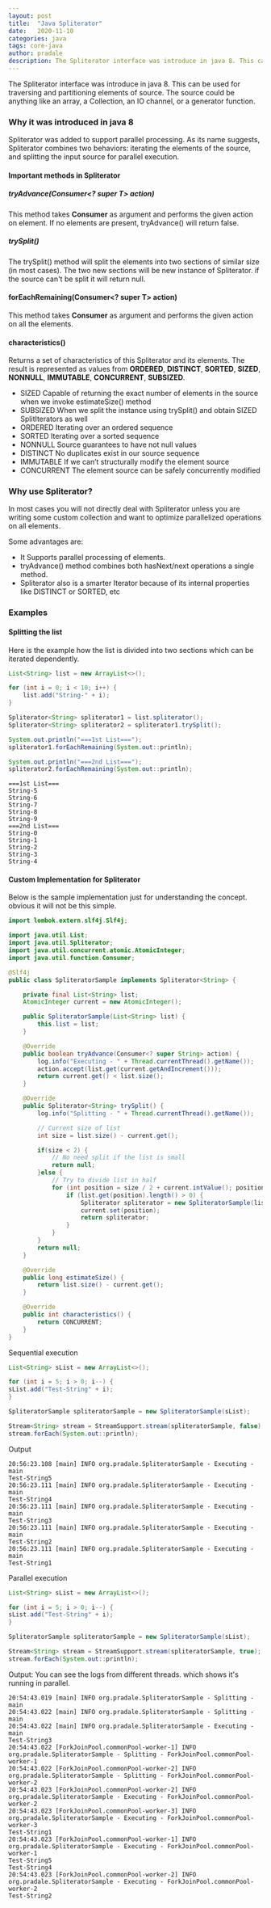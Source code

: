 ```yaml
---
layout: post
title:  "Java Spliterator"
date:   2020-11-10
categories: java
tags: core-java
author: pradale
description: The Spliterator interface was introduce in java 8. This can be used for traversing and partitioning elements of source. The source could be anything like an array, a Collection, an IO channel, or a generator function.
---
```


The Spliterator interface was introduce in java 8. This can be used for traversing and partitioning elements of source. The source could be anything like an array, a Collection, an IO channel, or a generator function.

### Why it was introduced in java 8
Spliterator was added to support parallel processing. As its name suggests, Spliterator combines two behaviors: iterating the elements of the source, and splitting the input source for parallel execution.

#### Important methods in Spliterator

##### tryAdvance(Consumer<? super T> action)
This method takes **Consumer** as argument and performs the given action on element. If no elements are present, tryAdvance() will return false.

##### trySplit()
The trySplit() method will split the elements into two sections of similar size (in most cases). 
The two new sections will be new instance of Spliterator. if the source can't be split it will return null.  

#### forEachRemaining(Consumer<? super T> action)
This method takes **Consumer** as argument and performs the given action on all the elements.

#### characteristics()
Returns a set of characteristics of this Spliterator and its elements. The result is represented as values from **ORDERED**, **DISTINCT**, **SORTED**, **SIZED**, **NONNULL**, **IMMUTABLE**, **CONCURRENT**, **SUBSIZED**.

* SIZED Capable of returning the exact number of elements in the source when we invoke estimateSize() method
* SUBSIZED When we split the instance using trySplit() and obtain SIZED SplitIterators as well
* ORDERED Iterating over an ordered sequence
* SORTED Iterating over a sorted sequence
* NONNULL Source guarantees to have not null values
* DISTINCT No duplicates exist in our source sequence
* IMMUTABLE If we can’t structurally modify the element source
* CONCURRENT The element source can be safely concurrently modified

### Why use Spliterator?
In most cases you will not directly deal with Spliterator unless you are writing some custom collection and want to optimize parallelized operations on all elements. 

Some advantages are:

* It Supports parallel processing of elements.
* tryAdvance() method combines both hasNext/next operations a single method.
* Spliterator also is a smarter Iterator because of its internal properties like DISTINCT or SORTED, etc


### Examples

#### Splitting the list
Here is the example how the list is divided into two sections which can be iterated dependently.

```java
List<String> list = new ArrayList<>();

for (int i = 0; i < 10; i++) {
    list.add("String-" + i);
}

Spliterator<String> spliterator1 = list.spliterator();
Spliterator<String> spliterator2 = spliterator1.trySplit();

System.out.println("===1st List===");
spliterator1.forEachRemaining(System.out::println);

System.out.println("===2nd List===");
spliterator2.forEachRemaining(System.out::println);
```

```output
===1st List===
String-5
String-6
String-7
String-8
String-9
===2nd List===
String-0
String-1
String-2
String-3
String-4
```

#### Custom Implementation for Spliterator
Below is the sample implementation just for understanding the concept. obvious it will not be this simple.

```java
import lombok.extern.slf4j.Slf4j;

import java.util.List;
import java.util.Spliterator;
import java.util.concurrent.atomic.AtomicInteger;
import java.util.function.Consumer;

@Slf4j
public class SpliteratorSample implements Spliterator<String> {

    private final List<String> list;
    AtomicInteger current = new AtomicInteger();

    public SpliteratorSample(List<String> list) {
        this.list = list;
    }

    @Override
    public boolean tryAdvance(Consumer<? super String> action) {
        log.info("Executing - " + Thread.currentThread().getName());
        action.accept(list.get(current.getAndIncrement()));
        return current.get() < list.size();
    }

    @Override
    public Spliterator<String> trySplit() {
        log.info("Splitting - " + Thread.currentThread().getName());

        // Current size of list
        int size = list.size() - current.get();

        if(size < 2) {
            // No need split if the list is small
            return null;
        }else {
            // Try to divide list in half
            for (int position = size / 2 + current.intValue(); position < list.size(); position++) {
                if (list.get(position).length() > 0) {
                    Spliterator spliterator = new SpliteratorSample(list.subList(current.get(), position));
                    current.set(position);
                    return spliterator;
                }
            }
        }
        return null;
    }

    @Override
    public long estimateSize() {
        return list.size() - current.get();
    }

    @Override
    public int characteristics() {
        return CONCURRENT;
    }
}
```

Sequential execution

```java
List<String> sList = new ArrayList<>();

for (int i = 5; i > 0; i--) {
sList.add("Test-String" + i);
}

SpliteratorSample spliteratorSample = new SpliteratorSample(sList);

Stream<String> stream = StreamSupport.stream(spliteratorSample, false);
stream.forEach(System.out::println);
```

Output

```output
20:56:23.108 [main] INFO org.pradale.SpliteratorSample - Executing - main
Test-String5
20:56:23.111 [main] INFO org.pradale.SpliteratorSample - Executing - main
Test-String4
20:56:23.111 [main] INFO org.pradale.SpliteratorSample - Executing - main
Test-String3
20:56:23.111 [main] INFO org.pradale.SpliteratorSample - Executing - main
Test-String2
20:56:23.111 [main] INFO org.pradale.SpliteratorSample - Executing - main
Test-String1
```

Parallel execution
```java
List<String> sList = new ArrayList<>();

for (int i = 5; i > 0; i--) {
sList.add("Test-String" + i);
}

SpliteratorSample spliteratorSample = new SpliteratorSample(sList);

Stream<String> stream = StreamSupport.stream(spliteratorSample, true);
stream.forEach(System.out::println);
```

Output: You can see the logs from different threads. which shows it's running in parallel.

```output
20:54:43.019 [main] INFO org.pradale.SpliteratorSample - Splitting - main
20:54:43.022 [main] INFO org.pradale.SpliteratorSample - Splitting - main
20:54:43.022 [main] INFO org.pradale.SpliteratorSample - Executing - main
Test-String3
20:54:43.022 [ForkJoinPool.commonPool-worker-1] INFO org.pradale.SpliteratorSample - Splitting - ForkJoinPool.commonPool-worker-1
20:54:43.022 [ForkJoinPool.commonPool-worker-2] INFO org.pradale.SpliteratorSample - Splitting - ForkJoinPool.commonPool-worker-2
20:54:43.023 [ForkJoinPool.commonPool-worker-2] INFO org.pradale.SpliteratorSample - Executing - ForkJoinPool.commonPool-worker-2
20:54:43.023 [ForkJoinPool.commonPool-worker-3] INFO org.pradale.SpliteratorSample - Executing - ForkJoinPool.commonPool-worker-3
Test-String1
20:54:43.023 [ForkJoinPool.commonPool-worker-1] INFO org.pradale.SpliteratorSample - Executing - ForkJoinPool.commonPool-worker-1
Test-String5
Test-String4
20:54:43.023 [ForkJoinPool.commonPool-worker-2] INFO org.pradale.SpliteratorSample - Executing - ForkJoinPool.commonPool-worker-2
Test-String2
```
